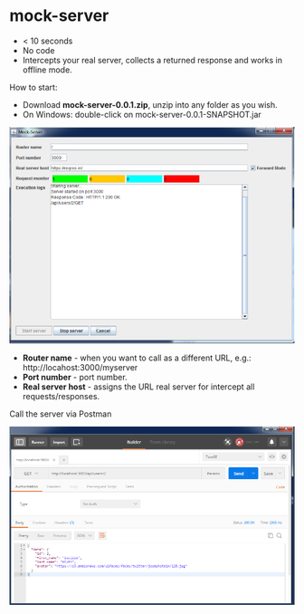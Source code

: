 # mock-server

- < 10 seconds
- No code
- Intercepts your real server, collects a returned response and works in offline mode.

How to start:

- Download <b>mock-server-0.0.1.zip</b>, unzip into any folder as you wish.
- On Windows: double-click on mock-server-0.0.1-SNAPSHOT.jar 

![alt tag](https://github.com/andersonfonseka/mock-server/blob/master/images/mock-server.png)

- <b>Router name</b> - when you want to call as a different URL, e.g.: http://locahost:3000/myserver
- <b>Port number</b> - port number.
- <b>Real server host</b> - assigns the URL real server for intercept all requests/responses.

Call the server via Postman

![alt tag](https://github.com/andersonfonseka/mock-server/blob/master/images/postman.png)


